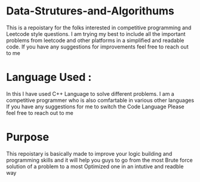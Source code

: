# Data-Strutures-and-Algorithums

This is a repoistary for the folks interested in competitive programming and Leetcode style questions. I am trying my best to include all 
the important problems from leetcode and other platforms in a simplified and readable code. If you have any suggestions for improvements 
feel free to reach out to me

# Language Used :
In this I have used C++ Language to solve different problems. I am a competitive programmer who is also comfartable in various other languages
If you have any suggestions for me to switch the Code Language Please feel free to reach out to me

# Purpose
This repoistary is basically made to improve your logic building and programming skills and it will help you guys to go from the most 
Brute force solution of a problem to a most Optimized one in an intutive and readble way
